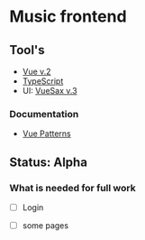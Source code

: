 # Music frontend

## Tool's

- [Vue v.2](https://vuejs.org/v2/guide/)
- [TypeScript](https://www.typescriptlang.org/)
- UI: [VueSax v.3](https://lusaxweb.github.io/vuesax/development/)

### Documentation

- [Vue Patterns](https://learn-vuejs.github.io/vue-patterns/)

## Status: Alpha

### What is needed for full work

- [ ] Login
- [ ] some pages

